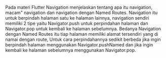 Pada materi Flutter Navigation menjelaskan tentang apa itu navigation, macam" navigation dan navigation dengan Named Routes. Navigation itu untuk berpindah halaman satu ke halaman lainnya, navigation sendiri memiliki 2 tipe yaitu Navigator.push untuk perpindahan halaman dan Navigator.pop untuk kembali ke halaman sebelumnya. Bedanya Navigation dengan Named Routes itu tiap halaman memiliki alamat tersendiri yang di namai dengan route, Untuk cara perpindahannya sedikit berbeda jika ingin berpindah halaman menggunakan Navigator.pushNamed dan jika ingin kembali ke halaman sebelumnya menggunakan Navigator.pop.